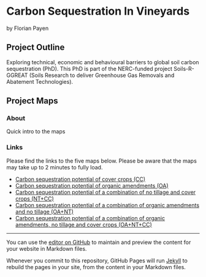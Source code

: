 # Carbon Sequestration In Vineyards
by Florian Payen

## Project Outline
Exploring technical, economic and behavioural barriers to global soil carbon sequestration (PhD). This PhD is part of the NERC-funded project Soils-R-GGREAT (Soils Research to deliver Greenhouse Gas Removals and Abatement Technologies).

## Project Maps
### About
Quick intro to the maps

### Links
Please find the links to the five maps below. Please be aware that the maps may take up to 2 minutes to fully load.
- [Carbon sequestration potential of cover crops (CC)](./CC.html)
- [Carbon sequestration potential of organic amendments (OA)](./OA.html)
- [Carbon sequestration potential of a combination of no tillage and cover crops (NT+CC)](./NT+CC.html)
- [Carbon sequestration potential of a combination of organic amendments and no tillage (OA+NT)](./OA+NT.html)
- [Carbon sequestration potential of a combination of organic amendments, no tillage and cover crops (OA+NT+CC)](./OA+NT+CC.html)

---

You can use the [editor on GitHub](https://github.com/f-payen/carbon-sequestration-in-vineyards/edit/gh-pages/index.md) to maintain and preview the content for your website in Markdown files.

Whenever you commit to this repository, GitHub Pages will run [Jekyll](https://jekyllrb.com/) to rebuild the pages in your site, from the content in your Markdown files.
